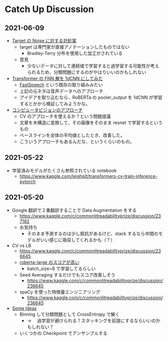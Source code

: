 # Catch Up Discussion

## 2021-06-09

- [Target の Noise に対する対処案](https://www.kaggle.com/c/commonlitreadabilityprize/discussion/244431)
  - target は専門家が直接アノテーションしたものではない
    - Bradley-Terry 分布を使用した加工がされている
  - 意見
    - 少ないデータに対して連続値で学習すると過学習する可能性が考えられるため、分類問題にするのがやはりいいのかもしれない
- [Transformer の FNN 層を 1dCNN にしてみた](https://www.kaggle.com/c/commonlitreadabilityprize/discussion/244421)
  - [FastSpeech](https://arxiv.org/pdf/1905.09263.pdf) という既存の取り組みみたい
  - 上記の元ネタは音声データへのアプローチ
  - アイデアを取り込むなら、RoBERTa の pooler_output を 1dCNN が学習するとかから検証してみようかな。
- [コンピュータビジョンのアプローチ](https://www.kaggle.com/c/commonlitreadabilityprize/discussion/244306)
  - CV のアプローチを使えるか？という問題提議
  - 文章を木構造に変換して、その画像をそのまま resnet で学習するというもの
  - ベースラインを全体の平均値としたとき、改善した。
  - こういうアプローチもあるんだな、というくらいのもの。

## 2021-05-22

- 学習済みモデルがたくさん参照されている notebook
  - https://www.kaggle.com/leighplt/transformers-cv-train-inference-pytorch

## 2021-05-20

- Google 翻訳で２重翻訳することで Data Augmentation をする
  - https://www.kaggle.com/c/commonlitreadabilityprize/discussion/237182
  - お気持ち
    - そのまま予測するのは少し抵抗があるけど、stack するなら中間のモデルがいい感じに吸収してくれるかも（？）
- CV vs LB
  - https://www.kaggle.com/c/commonlitreadabilityprize/discussion/236645
  - [roberta-large のスコアが高い](https://www.kaggle.com/c/commonlitreadabilityprize/discussion/236645)
    - batch_size=8 で学習してるらしい
  - Seed Averaging するだけでもスコア改善しそう
    - https://www.kaggle.com/c/commonlitreadabilityprize/discussion/236645
  - spaCy を使った特徴量エンジニアリング
    - https://www.kaggle.com/c/commonlitreadabilityprize/discussion/236645
- [Some Ideas](https://www.kaggle.com/c/commonlitreadabilityprize/discussion/239434)
  - Binning して分類問題として CrossEntropy で解く
    - → 　過学習が避けられる？スタッキングを前提にするならいいのかもしれない？
  - いくつかの Checkpoint でアンサンブルする
